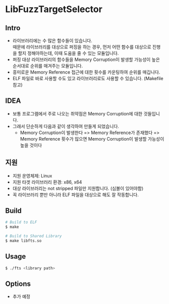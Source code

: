# LibFuzzTargetSelector

## Intro
- 라이브러리에는 수 많은 함수들이 있습니다. </br>
  때문에 라이브러리를 대상으로 퍼징을 하는 경우, 먼저 어떤 함수를 대상으로 진행을 할지 정해야하는데, 이때 도움을 줄 수 있는 모듈입니다.
- 퍼징 대상 라이브러리의 함수들을 Memory Corruption이 발생할 가능성이 높은 순서대로 순위를 매겨주는 모듈입니다.
- 흥미로운 Memory Reference 접근에 대한 횟수를 카운팅하여 순위를 매깁니다.
- ELF 파일로 바로 사용할 수도 있고 라이브러리로도 사용할 수 있습니다. (Makefile 참고)

## IDEA
- 보통 프로그램에서 주로 나오는 취약점은 Memory Corruption에 대한 것들입니다.
- 그래서 단순하게 다음과 같이 생각하여 만들게 되었습니다.
  - Memory Corruption이 발생한다 
    => Memory Reference가 존재했다 
    => Memory Reference 횟수가 많으면 Memory Corruption이 발생할 가능성이 높을 것이다

## 지원
- 지원 운영체제: Linux
- 지원 타겟 라이브러리 환경: x86, x64
- 대상 라이브러리는 not stripped 파일만 지원합니다. (심볼이 있어야함)
- 꼭 라이브러리 뿐만 아니라 ELF 파일을 대상으로 해도 잘 작동합니다.

## Build
```bash
# Build to ELF
$ make

# Build to Shared Library
$ make libfts.so
```

## Usage
```bash
$ ./fts <library path>
```

## Options

- 추가 예정
